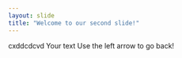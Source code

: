 ```yaml
---
layout: slide
title: "Welcome to our second slide!"
---
```

cxddcdcvd Your text
Use the left arrow to go back!
